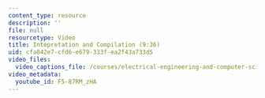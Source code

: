 ```yaml
---
content_type: resource
description: ''
file: null
resourcetype: Video
title: Intepretation and Compilation (9:36)
uid: cfa842e7-cfd6-e679-333f-ea2f43a733d5
video_files:
  video_captions_file: /courses/electrical-engineering-and-computer-science/6-004-computation-structures-spring-2017/c11/c11s2/intepretation-and-compilation-9-36-/F5-87RM_zHA.vtt
video_metadata:
  youtube_id: F5-87RM_zHA
---
```

